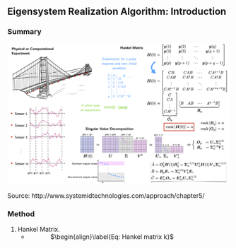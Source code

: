 <h2> Eigensystem Realization Algorithm: Introduction </h2>
<h3> Summary</h3>
<img src="images/summary.png">
<p> Source: http://www.systemidtechnologies.com/approach/chapter5/ </p>

<h3> Method </h3>
<ol>
    <li> Hankel Matrix.
    <ul id="ind">
        <li> $\begin{align}\label{Eq: Hankel matrix k}$
            
</ol>

<br>

<head>
<style>
.row:after {
    content: "";
    display: table;
    clear: both;
}
.column {
    float: left;
    width: 50%;
}
#ind
{
 text-indent:50px;
}
</style>
</head>